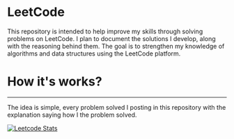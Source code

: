 # LeetCode
This repository is intended to help improve my skills through solving problems on LeetCode. I plan to document the solutions I develop, along with the reasoning behind them. The goal is to strengthen my knowledge of algorithms and data structures using the LeetCode platform.

# How it's works?
---
The idea is simple, every problem solved I posting in this repository with the explanation saying how I the problem solved.

[![Leetcode Stats](https://leetcard.jacoblin.cool/felipevandevelde)](https://leetcode.com/felipevandevelde)